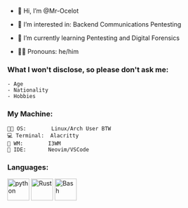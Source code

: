 - 👋 Hi, I’m @Mr-Ocelot
- 👀 I’m interested in:
    Backend
    Communications
    Pentesting

- 🌱 I’m currently learning Pentesting and Digital Forensics
- 🙇‍♂️ Pronouns: he/him

### What I won't disclose, so please don't ask me:
    - Age
    - Nationality
    - Hobbies

### My Machine:
```
👨‍💻 OS:        Linux/Arch User BTW
💻 Terminal:  Alacritty
🤩 WM:        I3WM
📝 IDE:       Neovim/VSCode
```

### Languages:
<img src="https://raw.githubusercontent.com/bablubambal/All_logo_and_pictures/1ac69ce5fbc389725f16f989fa53c62d6e1b4883/programming%20languages/python.svg" alt="python" height="50" width="50" /> 
<img src="https://raw.githubusercontent.com/yurijserrano/Github-Profile-Readme-Logos/042e36c55d4d757621dedc4f03108213fbb57ec4/programming%20languages/rust.svg" alt="Rust" height="50" width="50" /> 
<img src="https://raw.githubusercontent.com/yurijserrano/Github-Profile-Readme-Logos/042e36c55d4d757621dedc4f03108213fbb57ec4/programming%20languages/bash.svg" alt="Bash" height="50" width="50" /> 
